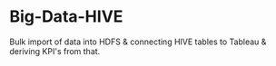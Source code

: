 # Big-Data-HIVE
Bulk import of data into HDFS &amp; connecting HIVE tables to Tableau &amp; deriving KPI's from that.
